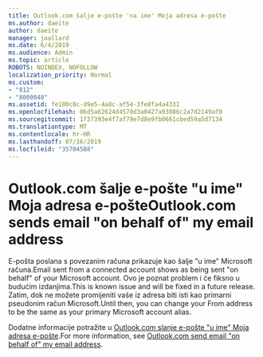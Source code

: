 ```yaml
---
title: Outlook.com šalje e-pošte 'na ime' Moja adresa e-pošte
ms.author: daeite
author: daeite
manager: joallard
ms.date: 6/4/2019
ms.audience: Admin
ms.topic: article
ROBOTS: NOINDEX, NOFOLLOW
localization_priority: Normal
ms.custom:
- "812"
- "8000048"
ms.assetid: fe180c8c-d9e5-4a8c-af54-3fe8fa4a4331
ms.openlocfilehash: 06d5a62624d4570d3a0427a93086c2a7d2149af0
ms.sourcegitcommit: 1f37393e4f7af79e7d8e9fb0661cbed59a5d7134
ms.translationtype: MT
ms.contentlocale: hr-HR
ms.lasthandoff: 07/16/2019
ms.locfileid: "35704588"
---
```

# <a name="outlookcom-sends-email-on-behalf-of-my-email-address"></a><span data-ttu-id="22dd8-102">Outlook.com šalje e-pošte "u ime" Moja adresa e-pošte</span><span class="sxs-lookup"><span data-stu-id="22dd8-102">Outlook.com sends email "on behalf of" my email address</span></span>

<span data-ttu-id="22dd8-103">E-pošta poslana s povezanim računa prikazuje kao šalje "u ime" Microsoft računa.</span><span class="sxs-lookup"><span data-stu-id="22dd8-103">Email sent from a connected account shows as being sent "on behalf" of your Microsoft account.</span></span> <span data-ttu-id="22dd8-104">Ovo je poznat problem i će fiksno u budućim izdanjima.</span><span class="sxs-lookup"><span data-stu-id="22dd8-104">This is known issue and will be fixed in a future release.</span></span> <span data-ttu-id="22dd8-105">Zatim, dok ne možete promijeniti vaše iz adresa biti isti kao primarni pseudonim račun Microsoft.</span><span class="sxs-lookup"><span data-stu-id="22dd8-105">Until then, you can change your From address to be the same as your primary Microsoft account alias.</span></span>
  
<span data-ttu-id="22dd8-106">Dodatne informacije potražite u [Outlook.com slanje e-pošte "u ime" Moja adresa e-pošte](https://support.office.com/article/2c2b4d9f-0203-42c6-b2d2-b8aba1386e75?wt.mc_id=Office_Outlook_com_Alchemy).</span><span class="sxs-lookup"><span data-stu-id="22dd8-106">For more information, see [Outlook.com send email "on behalf of" my email address](https://support.office.com/article/2c2b4d9f-0203-42c6-b2d2-b8aba1386e75?wt.mc_id=Office_Outlook_com_Alchemy).</span></span>
